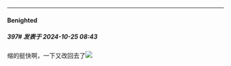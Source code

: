 ﻿
*****

####  Benighted  
##### 397#       发表于 2024-10-25 08:43

缩的挺快啊，一下又改回去了<img src="https://static.saraba1st.com/image/smiley/face2017/009.gif" referrerpolicy="no-referrer">

